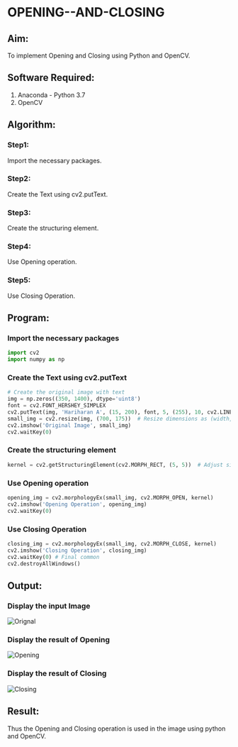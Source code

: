 # OPENING--AND-CLOSING

## Aim:
To implement Opening and Closing using Python and OpenCV.

## Software Required:
1. Anaconda - Python 3.7
2. OpenCV

## Algorithm:
### Step1:
Import the necessary packages.

### Step2:
Create the Text using cv2.putText.

### Step3:
Create the structuring element.

### Step4:
Use Opening operation.

### Step5:
Use Closing Operation.

## Program:
### Import the necessary packages
```python
import cv2
import numpy as np
```

### Create the Text using cv2.putText
```python
# Create the original image with text
img = np.zeros((350, 1400), dtype='uint8')
font = cv2.FONT_HERSHEY_SIMPLEX
cv2.putText(img, 'Hariharan A', (15, 200), font, 5, (255), 10, cv2.LINE_AA)
small_img = cv2.resize(img, (700, 175))  # Resize dimensions as (width, height)
cv2.imshow('Original Image', small_img)
cv2.waitKey(0)
```

### Create the structuring element
```python
kernel = cv2.getStructuringElement(cv2.MORPH_RECT, (5, 5))  # Adjust size as needed
```

### Use Opening operation
```python
opening_img = cv2.morphologyEx(small_img, cv2.MORPH_OPEN, kernel)
cv2.imshow('Opening Operation', opening_img)
cv2.waitKey(0)
```

### Use Closing Operation
```python
closing_img = cv2.morphologyEx(small_img, cv2.MORPH_CLOSE, kernel)
cv2.imshow('Closing Operation', closing_img)
cv2.waitKey(0) # Final common
cv2.destroyAllWindows()
```

## Output:
### Display the input Image
![Orignal](https://github.com/user-attachments/assets/da991de4-68c7-4e62-8029-d7dee5c37d98)


### Display the result of Opening
![Opening](https://github.com/user-attachments/assets/1295efb4-cb13-4d7d-a001-56eb6d344113)


### Display the result of Closing
![Closing](https://github.com/user-attachments/assets/d3789d02-e260-43cf-b662-ac325cf30b60)


## Result:
Thus the Opening and Closing operation is used in the image using python and OpenCV.
